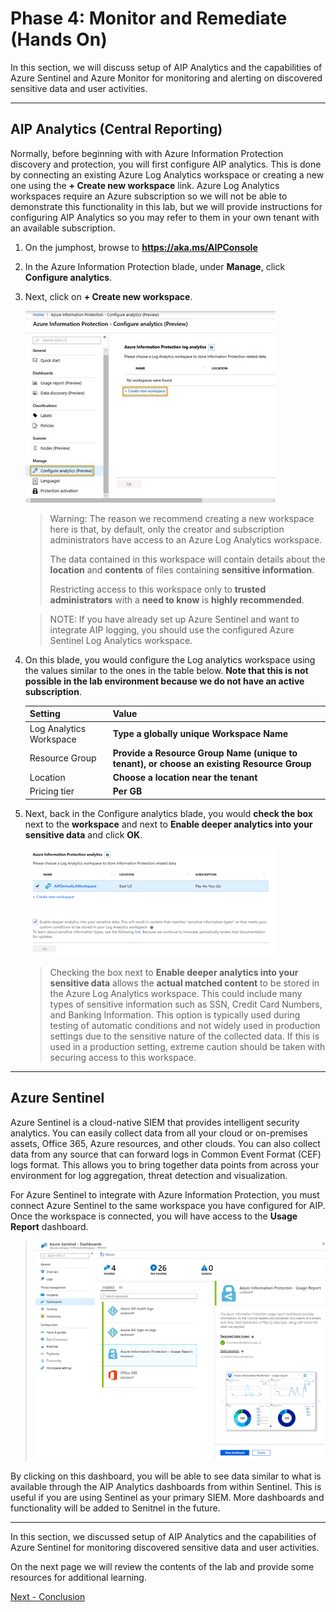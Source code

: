 <page title="Monitor and Remediate (Hands On)" />

# Phase 4: Monitor and Remediate (Hands On)

In this section, we will discuss setup of AIP Analytics and the capabilities of Azure Sentinel and Azure Monitor for monitoring and alerting on discovered sensitive data and user activities.

---
## AIP Analytics (Central Reporting)

Normally, before beginning with with Azure Information Protection discovery and protection, you will first configure AIP analytics.  This is done by connecting an existing Azure Log Analytics workspace or creating a new one using the **+ Create new workspace** link. Azure Log Analytics workspaces require an Azure subscription so we will not be able to demonstrate this functionality in this lab, but we will provide instructions for configuring AIP Analytics so you may refer to them in your own tenant with an available subscription.

1. On the jumphost, browse to **https://aka.ms/AIPConsole**

1. In the Azure Information Protection blade, under **Manage**, click **Configure analytics**.

1. Next, click on **+ Create new workspace**.

	![qu68gqfd.jpg](./media/qu68gqfd.jpg)

	> Warning: The reason we recommend creating a new workspace here is that, by default, only the creator and subscription administrators have access to an Azure Log Analytics workspace.  
	>
	> The data contained in this workspace will contain details about the **location** and **contents** of files containing **sensitive information**. 
	>
	> Restricting access to this workspace only to **trusted administrators** with a **need to know** is **highly recommended**.

	>NOTE: If you have already set up Azure Sentinel and want to integrate AIP logging, you should use the configured Azure Sentinel Log Analytics workspace.

1. On this blade, you would configure the Log analytics workspace using the values similar to the ones in the table below. **Note that this is not possible in the lab environment because we do not have an active subscription**.

	<table>
	<thead>
	<tr>
	<th>Setting</th>
	<th>Value</th>
	</tr>
	</thead>
	<tbody>
	<tr>
	<td>Log Analytics Workspace</td>
	<td><strong>Type a globally unique Workspace Name</strong></td>
	</tr>
	<tr>
	<td>Resource Group</td>
	<td><strong>Provide a Resource Group Name (unique to tenant), or choose an existing Resource Group</strong></td>
	</tr>
	<tr>
	<td>Location</td>
	<td><strong>Choose a location near the tenant</strong></td>
	</tr>
	<tr>
	<td>Pricing tier</td>
	<td><strong>Per GB</strong></td>
	</tr>
	</tbody>
	</table>

2. Next, back in the Configure analytics blade, you would **check the box** next to the **workspace** and next to **Enable deeper analytics into your sensitive data** and click **OK**.

	![1547437013585](./media/aipanalytics.png) 

	>  Checking the box next to **Enable deeper analytics into your sensitive data** allows the **actual matched content** to be stored in the Azure Log Analytics workspace.  This could include many types of sensitive information such as SSN, Credit Card Numbers, and Banking Information.  This option is typically used during testing of automatic conditions and not widely used in production settings due to the sensitive nature of the collected data.  If this is used in a production setting, extreme caution should be taken with securing access to this workspace.

---
## Azure Sentinel

Azure Sentinel is a cloud-native SIEM that provides intelligent security analytics. You can easily collect data from all your cloud or on-premises assets, Office 365, Azure resources, and other clouds.  You can also collect data from any source that can forward logs in Common Event Format (CEF) logs format. This allows you to bring together data points from across your environment for log aggregation, threat detection and visualization.

For Azure Sentinel to integrate with Azure Information Protection, you must connect Azure Sentinel to the same workspace you have configured for AIP.  Once the workspace is connected, you will have access to the **Usage Report** dashboard.

>![](./media/SentinelDashboard.png)

By clicking on this dashboard, you will be able to see data similar to what is available through the AIP Analytics dashboards from within Sentinel.  This is useful if you are using Sentinel as your primary SIEM. More dashboards and functionality will be added to Senitnel in the future.

---
In this section, we discussed setup of AIP Analytics and the capabilities of Azure Sentinel for monitoring discovered sensitive data and user activities.

On the next page we will review the contents of the lab and provide some resources for additional learning.

[Next - Conclusion](conclusion.md)

